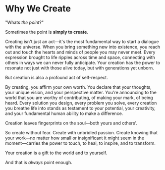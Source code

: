 # Why We Create

"Whats *the point*?"

Sometimes the point is **simply to create**.

Creating isn't just an act—it's the most fundamental way to start a dialogue with the universe. When you bring something new into existence, you reach out and touch the hearts and minds of people you may never meet. Every expression brought to life ripples across time and space, connecting with others in ways we can never fully anticipate. Your creation has the power to resonate not just with those alive today, but with generations yet unborn.

But creation is also a profound act of self-respect.

By creating, you affirm your own worth. You declare that your thoughts, your unique vision, and your perspective matter. You're announcing to the world that you are worthy of contributing, of making your mark, of being heard. Every solution you design, every problem you solve, every creation you breathe life into stands as testament to your potential, your creativity, and your fundamental human ability to make a difference.

Creation leaves fingerprints on the soul—both yours and others'.

So create without fear. Create with unbridled passion. Create knowing that your work—no matter how small or insignificant it might seem in the moment—carries the power to touch, to heal, to inspire, and to transform.

Your creation is a gift to the world and to yourself.

And that is *always* point enough.